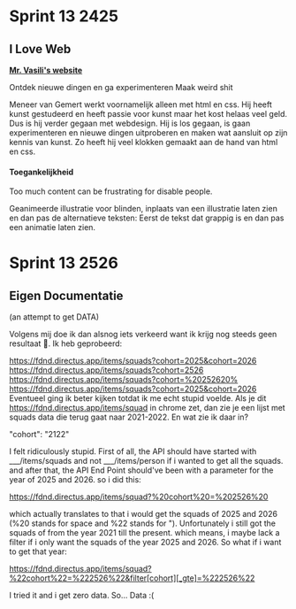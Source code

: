 # Sprint 13  2425

## I Love Web

**[Mr. Vasili's website](https://vasilis.nl)**


Ontdek nieuwe dingen en ga experimenteren
Maak weird shit

Meneer van Gemert werkt voornamelijk alleen met html en css. Hij heeft kunst gestudeerd en heeft passie voor kunst maar het kost helaas veel geld. Dus is hij verder gegaan met webdesign. Hij is los gegaan, is gaan experimenteren en nieuwe dingen uitproberen en maken wat aansluit op zijn kennis van kunst. Zo heeft hij veel klokken gemaakt aan de hand van html en css.

#### Toegankelijkheid
Too much content can be frustrating for disable people. 

Geanimeerde illustratie voor blinden, inplaats van een illustratie laten zien en dan pas de alternatieve teksten: 
Eerst de tekst dat grappig is en dan pas een animatie laten zien.


# Sprint 13  2526
## Eigen Documentatie
(an attempt to get DATA)

Volgens mij doe ik dan alsnog iets verkeerd want ik krijg nog steeds geen resultaat 🥲.
Ik heb geprobeerd:

https://fdnd.directus.app/items/squads?cohort=2025&cohort=2026
https://fdnd.directus.app/items/squads?cohort=2526
https://fdnd.directus.app/items/squads?cohort=%20252620%
https://fdnd.directus.app/items/squads?cohort=2025&cohort=2026
Eventueel ging ik beter kijken totdat ik me echt stupid voelde. Als je dit https://fdnd.directus.app/items/squad in chrome zet, dan zie je een lijst met squads data die terug gaat naar 2021-2022. En wat zie ik daar in?

"cohort": "2122"

I felt ridiculously stupid. First of all, the API should have started with ___/items/squads and not ___/items/person if i wanted to get all the squads. and after that, the API End Point should've been with a parameter for the year of 2025 and 2026. so i did this:

https://fdnd.directus.app/items/squad?%20cohort%20=%202526%20

which actually translates to that i would get the squads of 2025 and 2026 (%20 stands for  space and %22 stands for "). Unfortunately i still got the squads of from the year 2021 till the present. which means, i maybe lack a filter if i only want the squads of the year 2025 and 2026. So what if i want to get that year:

https://fdnd.directus.app/items/squad?%22cohort%22=%222526%22&filter[cohort][_gte]=%222526%22

I tried it and i get zero data. So... Data :(

